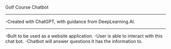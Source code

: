 Golf Course Chatbot
_________________________________________________________________
-Created with ChatGPT, with guidance from DeepLearning.AI.
_________________________________________________________________
-Built to be used as a website application.
-User is able to interact with this chat bot.
-Chatbot will answer questions it has the information to.
